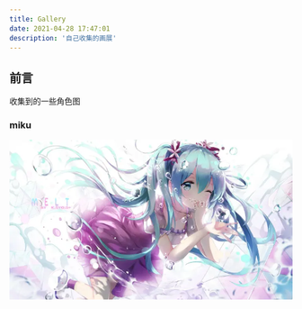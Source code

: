 ```yaml
---
title: Gallery
date: 2021-04-28 17:47:01
description: '自己收集的画展'
---
```


## 前言
收集到的一些角色图

### miku
![role001](/images/miku_role001.jpg)
